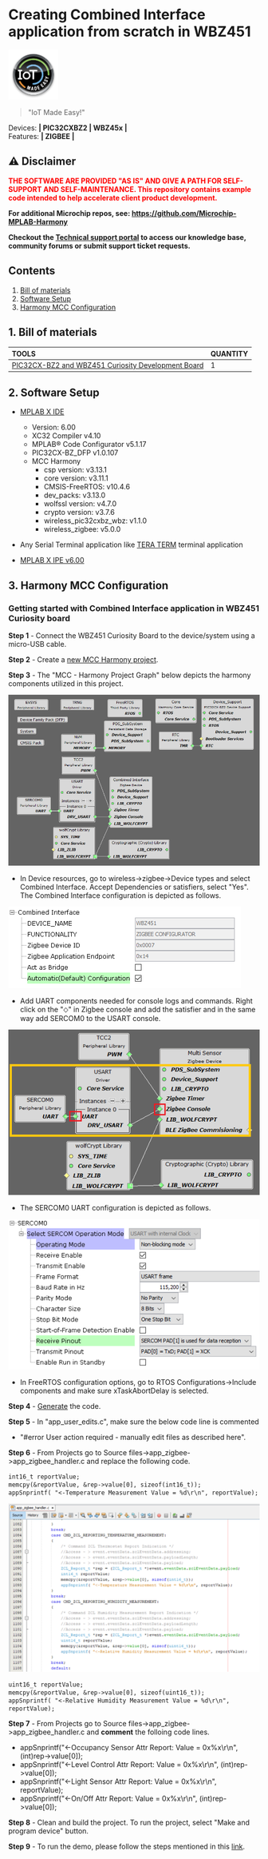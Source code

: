 # Creating Combined Interface application from scratch in WBZ451

<img src="Docs/IoT-Made-Easy-Logo.png" width=100>


> "IoT Made Easy!" 

Devices: **| PIC32CXBZ2 | WBZ45x |**<br>
Features: **| ZIGBEE |**


## ⚠ Disclaimer

<p><span style="color:red"><b>
THE SOFTWARE ARE PROVIDED "AS IS" AND GIVE A PATH FOR SELF-SUPPORT AND SELF-MAINTENANCE. This repository contains example code intended to help accelerate client product development. </br>

For additional Microchip repos, see: <a href="https://github.com/Microchip-MPLAB-Harmony" target="_blank">https://github.com/Microchip-MPLAB-Harmony</a>

Checkout the <a href="https://microchipsupport.force.com/s/" target="_blank">Technical support portal</a> to access our knowledge base, community forums or submit support ticket requests.
</span></p></b>

## Contents

1. [Bill of materials](#step1)
1. [Software Setup](#step2)
1. [Harmony MCC Configuration](#step3)

## 1. Bill of materials<a name="step1">
| TOOLS | QUANTITY |
| :- | :- |
| [PIC32CX-BZ2 and WBZ451 Curiosity Development Board](https://www.microchip.com/en-us/development-tool/EV96B94A) | 1 |

## 2. Software Setup<a name="step2">

- [MPLAB X IDE ](https://www.microchip.com/en-us/tools-resources/develop/mplab-x-ide#tabs)

    - Version: 6.00
	- XC32 Compiler v4.10
	- MPLAB® Code Configurator v5.1.17
	- PIC32CX-BZ_DFP v1.0.107
	- MCC Harmony
	  - csp version: v3.13.1
	  - core version: v3.11.1
	  - CMSIS-FreeRTOS: v10.4.6
	  - dev_packs: v3.13.0
	  - wolfssl version: v4.7.0
	  - crypto version: v3.7.6
	  - wireless_pic32cxbz_wbz: v1.1.0
	  - wireless_zigbee: v5.0.0

- Any Serial Terminal application like [TERA TERM](https://download.cnet.com/Tera-Term/3000-2094_4-75766675.html) terminal application

- [MPLAB X IPE v6.00](https://microchipdeveloper.com/ipe:installation)

## 3. Harmony MCC Configuration<a name="step3">

### Getting started with Combined Interface application in WBZ451 Curiosity board

**Step 1** - Connect the WBZ451 Curiosity Board to the device/system using a micro-USB cable.

**Step 2** - Create a [new MCC Harmony project](https://github.com/MicrochipTech/EA71C53A/blob/master/H3/wireless_apps_pic32cxbz2_wbz45/apps/docs/creating_new_mplabx_harmony_project.md#creating-a-new-mcc-harmony-project).

**Step 3** - The "MCC - Harmony Project Graph" below depicts the harmony components utilized in this project.

![](Docs/CI_Project_graph.PNG)

- In Device resources, go to wireless->zigbee->Device types and select Combined Interface. Accept Dependencies or satisfiers, select "Yes". The Combined Interface configuration is depicted as follows.

![](Docs/CI_configuration.PNG)

- Add UART components needed for console logs and commands. Right click on the "⬦" in Zigbee console and add the satisfier and in the same way add SERCOM0 to the USART console. 

![](Docs/add_satisfier_m.PNG)

- The SERCOM0 UART configuration is depicted as follows.

![](Docs/Sercom0_configuration.PNG)

- In FreeRTOS configuration options, go to RTOS Configurations->Include components and make sure xTaskAbortDelay is selected.

**Step 4** - [Generate](https://onlinedocs.microchip.com/pr/GUID-A5330D3A-9F51-4A26-B71D-8503A493DF9C-en-US-1/index.html?GUID-9C28F407-4879-4174-9963-2CF34161398E) the code.
 
**Step 5** - In "app_user_edits.c", make sure the below code line is commented 

- "#error User action required - manually edit files as described here".

**Step 6** - From Projects go to Source files->app_zigbee->app_zigbee_handler.c and replace the following code.

```
int16_t reportValue;
memcpy(&reportValue, &rep->value[0], sizeof(int16_t));
appSnprintf( "<-Temperature Measurement Value = %d\r\n", reportValue);
```

![](Docs/ci_code.png)

```
uint16_t reportValue;
memcpy(&reportValue, &rep->value[0], sizeof(uint16_t));
appSnprintf( "<-Relative Humidity Measurement Value = %d\r\n", reportValue);
```

**Step 7** - From Projects go to Source files->app_zigbee->app_zigbee_handler.c and **comment** the folloing code lines.

- appSnprintf("<-Occupancy Sensor Attr Report: Value = 0x%x\r\n", (int)rep->value[0]);
- appSnprintf("<-Level Control Attr Report: Value = 0x%x\r\n", (int)rep->value[0]);
- appSnprintf("<-Light Sensor Attr Report: Value = 0x%x\r\n", reportValue);
- appSnprintf("<-On/Off Attr Report: Value = 0x%x\r\n", (int)rep->value[0]);

**Step 8** - Clean and build the project. To run the project, select "Make and program device" button.

**Step 9** - To run the demo, please follow the steps mentioned in this [link](https://github.com/MicrochipTech/PIC32CXBZ2_WBZ45x_ZIGBEE_MULTISENSOR_TEMPHUM13_CLICK#7-run-the-demo).